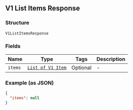 ## V1 List Items Response

### Structure

`V1ListItemsResponse`

### Fields

| Name | Type | Tags | Description |
|  --- | --- | --- | --- |
| `items` | [`List of V1 Item`](/doc/models/v1-item.md) | Optional | - |

### Example (as JSON)

```json
{
  "items": null
}
```

